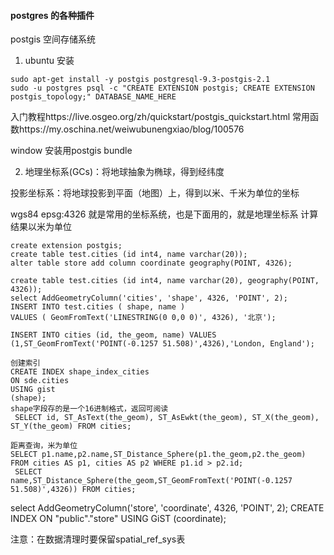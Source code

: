 #### postgres 的各种插件
postgis 空间存储系统
1. ubuntu 安装
```
sudo apt-get install -y postgis postgresql-9.3-postgis-2.1
sudo -u postgres psql -c "CREATE EXTENSION postgis; CREATE EXTENSION postgis_topology;" DATABASE_NAME_HERE
```
入门教程https://live.osgeo.org/zh/quickstart/postgis_quickstart.html
常用函数https://my.oschina.net/weiwubunengxiao/blog/100576

window 安装用postgis bundle 

2. 地理坐标系(GCs)：将地球抽象为椭球，得到经纬度

投影坐标系：将地球投影到平面（地图）上，得到以米、千米为单位的坐标


wgs84 epsg:4326 就是常用的坐标系统，也是下面用的，就是地理坐标系
计算结果以米为单位
```
create extension postgis;
create table test.cities (id int4, name varchar(20));
alter table store add column coordinate geography(POINT, 4326);

create table test.cities (id int4, name varchar(20), geography(POINT, 4326));
select AddGeometryColumn('cities', 'shape', 4326, 'POINT', 2);
INSERT INTO test.cities ( shape, name )
VALUES ( GeomFromText('LINESTRING(0 0,0 0)', 4326), '北京');

INSERT INTO cities (id, the_geom, name) VALUES (1,ST_GeomFromText('POINT(-0.1257 51.508)',4326),'London, England');

创建索引
CREATE INDEX shape_index_cities
ON sde.cities
USING gist
(shape);
shape字段存的是一个16进制格式，返回可阅读
 SELECT id, ST_AsText(the_geom), ST_AsEwkt(the_geom), ST_X(the_geom), ST_Y(the_geom) FROM cities;

距离查询，米为单位
SELECT p1.name,p2.name,ST_Distance_Sphere(p1.the_geom,p2.the_geom) FROM cities AS p1, cities AS p2 WHERE p1.id > p2.id;
 SELECT name,ST_Distance_Sphere(the_geom,ST_GeomFromText('POINT(-0.1257 51.508)',4326)) FROM cities;
```
select AddGeometryColumn('store', 'coordinate', 4326, 'POINT', 2);
CREATE INDEX  ON "public"."store" USING GiST (coordinate);




注意：在数据清理时要保留spatial_ref_sys表
